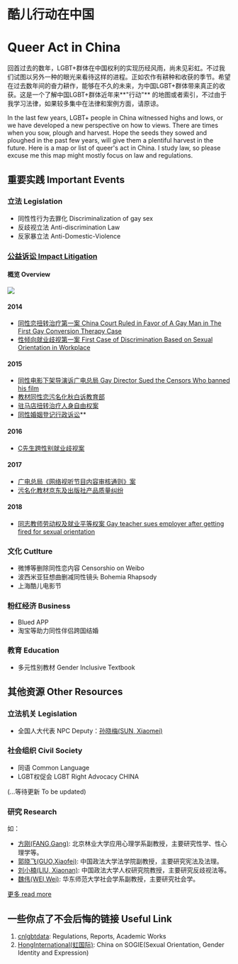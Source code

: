 # 酷儿行动在中国
# Queer Act in China

回首过去的数年，LGBT+群体在中国权利的实现历经风雨，尚未见彩虹。不过我们试图以另外一种的眼光来看待这样的进程。正如农作有耕种和收获的季节。希望在过去数年间的奋力耕作，能够在不久的未来，为中国LGBT+群体带来真正的收获。这是一个了解中国LGBT+群体近年来**"行动"** 的地图或者索引，不过由于我学习法律，如果较多集中在法律和案例方面，请原谅。

In the last few years, LGBT+ people in China witnessed highs and lows, or we have developed a new perspective on how to views. There are times when you sow, plough and harvest. Hope the seeds they sowed and ploughed in the past few years, will give them a plentiful harvest in the future. Here is a map or list of queer's act in China. I study law, so please excuse me this map might mostly focus on law and regulations.

## 重要实践 Important Events

### 立法 Legislation
* 同性性行为去罪化 Discriminalization of gay sex
* 反歧视立法 Anti-discrimination Law
* 反家暴立法 Anti-Domestic-Violence

### [公益诉讼 Impact Litigation](./litigation.md)

#### 概览 Overview
![](http://assets.processon.com/chart_image/5cc20886e4b0841b8440257f.png)

#### 2014

* [同性恋扭转治疗第一案 China Court Ruled in Favor of A Gay Man in The First Gay Conversion Therapy Case](./yanzi.md)
* [性倾向就业歧视第一案 First Case of Discrimination Based on Sexual Orientation in Workplace](./xiaohongmao.md)

#### 2015
* [同性电影下架导演诉广电总局 Gay Director Sued the Censors Who banned his film](./fanpopo.md)
* [教材同性恋污名化秋白诉教育部 ](./qiubai.md)
* [驻马店扭转治疗人身自由权案](./zhumadian.md)
* [同性婚姻登记行政诉讼](./sunwenlin.md)**

#### 2016
* [C先生跨性别就业歧视案](./cxiansheng.md)

#### 2017
* [广电总局《网络视听节目内容审核通则》案](./tongze.md)
* [污名化教材京东及出版社产品质量纠纷](./xixi.md)

#### 2018
* [同志教师劳动权及就业平等权案 Gay teacher sues employer after getting fired for sexual orientation](./mingjue.md)


### 文化 Cutlture
* 微博等删除同性恋内容 Censorshio on Weibo 
* 波西米亚狂想曲删减同性镜头 Bohemia Rhapsody
* 上海酷儿电影节

### 粉红经济 Business
* Blued APP
* 淘宝等助力同性伴侣跨国结婚

### 教育 Education
* 多元性别教材 Gender Inclusive Textbook


## 其他资源 Other Resources

### 立法机关 Legislation
* 全国人大代表 NPC Deputy：[孙晓梅(SUN, Xiaomei)](http://www.cwu.edu.cn/xww/kyxz/47972.htm)


### 社会组织 Civil Society

* 同语 Common Language
* LGBT权促会 LGBT Right Advocacy CHINA

(...等待更新 To be updated)

### 研究 Research

如：

* [方刚(FANG,Gang)](https://baike.baidu.com/item/方刚/9478294?fr=aladdin): 北京林业大学应用心理学系副教授，主要研究性学、性心理学等。
* [郭晓飞(GUO,Xiaofei)](http://fxy.cupl.edu.cn/info/1091/2610.htm): 中国政法大学法学院副教授，主要研究宪法及法理。
* [刘小楠(LIU, Xiaonan)](http://rqyjy.cupl.edu.cn/info/1031/1702.htm): 中国政法大学人权研究院教授，主要研究反歧视法等。
* [魏伟(WEI,Wei)](https://www.douban.com/note/558790908/): 华东师范大学社会学系副教授，主要研究社会学。

 [更多 read more](./yanjiu.md)




## 一些你点了不会后悔的链接 Useful Link

1. [cnlgbtdata](https://cnlgbtdata.com/): Regulations, Reports, Academic Works
2. [HongInternational(虹国际)](http://rainbowun.org): China on SOGIE(Sexual Orientation, Gender Identity and Expression)

